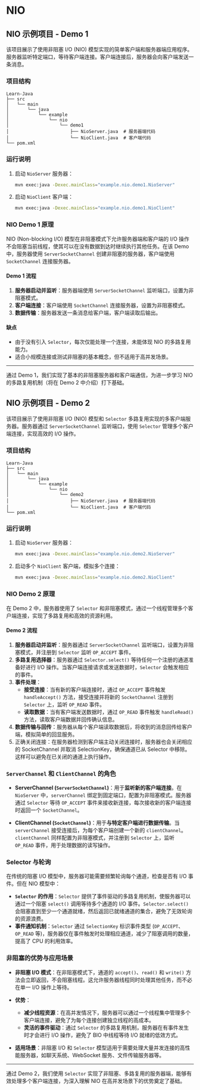 # NIO

## NIO 示例项目 - Demo 1

该项目展示了使用非阻塞 I/O (NIO) 模型实现的简单客户端和服务器端应用程序。服务器监听特定端口，等待客户端连接。客户端连接后，服务器会向客户端发送一条消息。

### 项目结构

```
Learn-Java
├── src
│   └── main
│       └── java
│           └── example
│               └── nio
│                   └── demo1
│                       ├── NioServer.java  # 服务器端代码
│                       └── NioClient.java  # 客户端代码
└── pom.xml
```

### 运行说明

1. 启动 `NioServer` 服务器：
   ```bash
   mvn exec:java -Dexec.mainClass="example.nio.demo1.NioServer"
   ```

2. 启动 `NioClient` 客户端：
   ```bash
   mvn exec:java -Dexec.mainClass="example.nio.demo1.NioClient"
   ```

### NIO Demo 1 原理

NIO (Non-blocking I/O) 模型在非阻塞模式下允许服务器端和客户端的 I/O 操作不会阻塞当前线程，使其可以在没有数据到达时继续执行其他任务。在该 Demo 中，服务器使用 `ServerSocketChannel` 创建非阻塞的服务器，客户端使用 `SocketChannel` 连接服务器。

#### Demo 1 流程

1. **服务器启动并监听**：服务器端使用 `ServerSocketChannel` 监听端口，设置为非阻塞模式。
2. **客户端连接**：客户端使用 `SocketChannel` 连接服务器，设置为非阻塞模式。
3. **数据传输**：服务器发送一条消息给客户端，客户端读取后输出。

#### 缺点

- 由于没有引入 `Selector`，每次仅能处理一个连接，未能体现 NIO 的多路复用能力。
- 适合小规模连接或测试非阻塞的基本概念，但不适用于高并发场景。

---

通过 Demo 1，我们实现了基本的非阻塞服务器和客户端通信，为进一步学习 NIO 的多路复用机制（将在 Demo 2 中介绍）打下基础。

## NIO 示例项目 - Demo 2

该项目展示了使用非阻塞 I/O (NIO) 模型和 `Selector` 多路复用实现的多客户端服务器。服务器通过 `ServerSocketChannel` 监听端口，使用 `Selector` 管理多个客户端连接，实现高效的 I/O 操作。

### 项目结构

```
Learn-Java
├── src
│   └── main
│       └── java
│           └── example
│               └── nio
│                   └── demo2
│                       ├── NioServer.java  # 服务器端代码
│                       └── NioClient.java  # 客户端代码
└── pom.xml
```

### 运行说明

1. 启动 `NioServer` 服务器：
   ```bash
   mvn exec:java -Dexec.mainClass="example.nio.demo2.NioServer"
   ```

2. 启动多个 `NioClient` 客户端，模拟多个连接：
   ```bash
   mvn exec:java -Dexec.mainClass="example.nio.demo2.NioClient"
   ```

### NIO Demo 2 原理

在 Demo 2 中，服务器使用了 `Selector` 和非阻塞模式，通过一个线程管理多个客户端连接，实现了多路复用和高效的资源利用。

#### Demo 2 流程

1. **服务器启动并监听**：服务器通过 `ServerSocketChannel` 监听端口，设置为非阻塞模式，并注册到 `Selector` 监听 `OP_ACCEPT` 事件。
2. **多路复用选择器**：服务器通过 `Selector.select()` 等待任何一个注册的通道准备好进行 I/O 操作。当客户端连接请求或发送数据时，`Selector` 会触发相应的事件。
3. **事件处理**：
   - **接受连接**：当有新的客户端连接时，通过 `OP_ACCEPT` 事件触发 `handleAccept()` 方法，接受连接并将新的 `SocketChannel` 注册到 `Selector` 上，监听 `OP_READ` 事件。
   - **读取数据**：当有客户端发送数据时，通过 `OP_READ` 事件触发 `handleRead()` 方法，读取客户端数据并回传确认信息。
4. **数据传输与回传**：服务器从每个客户端读取数据后，将收到的消息回传给客户端，模拟简单的回显服务。
5. 正确关闭连接：在服务器检测到客户端主动关闭连接时，服务器也会关闭相应的 SocketChannel 并取消 SelectionKey，确保通道已从 Selector 中移除。这样可以避免在已关闭的通道上执行操作。

### `ServerChannel` 和 `ClientChannel` 的角色

- **ServerChannel (`ServerSocketChannel`)**：用于**监听新的客户端连接**。在 `NioServer` 中，`serverChannel` 绑定到固定端口，配置为非阻塞模式。服务器通过 `Selector` 等待 `OP_ACCEPT` 事件来接收新连接，每次接收新的客户端连接时返回一个 `SocketChannel`。

- **ClientChannel (`SocketChannel`)**：用于**与特定客户端进行数据传输**。当 `serverChannel` 接受连接后，为每个客户端创建一个新的 `clientChannel`。`clientChannel` 同样配置为非阻塞模式，并注册到 `Selector` 上，监听 `OP_READ` 事件，用于处理数据的读写操作。

### Selector 与轮询

在传统的阻塞 I/O 模型中，服务器可能需要频繁轮询每个通道，检查是否有 I/O 事件。但在 NIO 模型中：

- **`Selector` 的作用**：`Selector` 提供了事件驱动的多路复用机制，使服务器可以通过一个阻塞 `select()` 调用等待多个通道的 I/O 事件。`Selector.select()` 会阻塞直到至少一个通道就绪，然后返回已就绪通道的集合，避免了无效轮询的资源浪费。
- **事件通知机制**：`Selector` 通过 `SelectionKey` 标识事件类型 (`OP_ACCEPT`、`OP_READ` 等)，服务器仅在事件触发时处理相应通道，减少了阻塞调用的数量，提高了 CPU 的利用效率。

### 非阻塞的优势与应用场景

- **非阻塞 I/O 模式**：在非阻塞模式下，通道的 `accept()`、`read()` 和 `write()` 方法会立即返回，不会阻塞线程。这允许服务器线程同时处理其他任务，而不必在单一 I/O 操作上等待。

- **优势**：
   - **减少线程资源**：在高并发情况下，服务器可以通过一个线程集中管理多个客户端连接，避免了为每个连接创建独立线程的高成本。
   - **灵活的事件驱动**：通过 `Selector` 的多路复用机制，服务器在有事件发生时才会进行 I/O 操作，避免了 BIO 中线程等待 I/O 就绪的低效方式。

- **适用场景**：非阻塞 I/O 和 `Selector` 模型适用于需要处理大量并发连接的高性能服务器，如聊天系统、WebSocket 服务、文件传输服务器等。

---

通过 Demo 2，我们使用 `Selector` 实现了非阻塞、多路复用的服务器端，能够有效处理多个客户端连接，为深入理解 NIO 在高并发场景下的优势奠定了基础。